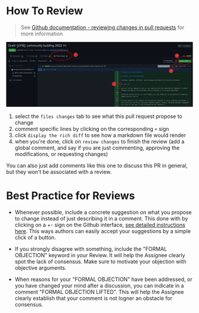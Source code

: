 # How To Review

> See [Github documentation - reviewing changes in pull requests](https://docs.github.com/en/pull-requests/collaborating-with-pull-requests/reviewing-changes-in-pull-requests/) for more information

![PR review steps](../../assets/pr-review-steps.png)

1. select the `files changes` tab to see what this pull request propose to change
2. comment specific lines by clicking on the corresponding  `+` sign
3. click `display the rich diff` to see how a markdown file would render
4. when you're done, click on `review changes` to finish the review (add a global comment, and say if you are just commenting, approving the modifications, or requesting changes)

You can also just add comments like this one to discuss this PR in general, but they won't be associated with a review.

# Best Practice for Reviews

- Whenever possible, include a concrete suggestion on what you propose to change instead of just describing it in a comment. This done with by clicking on a +- sign on the Github interface, [see detailed instructions here](https://docs.github.com/en/pull-requests/collaborating-with-pull-requests/reviewing-changes-in-pull-requests/commenting-on-a-pull-request#adding-line-comments-to-a-pull-request). This ways authors can easily accept your suggestions by a simple click of a button.

- If you strongly disagree with something, include the "FORMAL OBJECTION" keyword in your Review. It will help the Assignee clearly spot the lack of consensus. Make sure to motivate your objection with objective arguments.

- When reasons for your "FORMAL OBJECTION" have been addressed, or you have changed your mind after a discussion, you can indicate in a comment "FORMAL OBJECTION LIFTED". This will help the Assignee clearly establish that your comment is not logner an obstacle for consensus.
